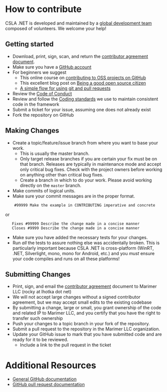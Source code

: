 # How to contribute

CSLA .NET is developed and maintained by a [global development team](http://www.lhotka.net/Article.aspx?area=4&id=bbe426f7-cd06-482f-bfa7-ec5640296562) composed of volunteers. We welcome your help!

## Getting started

* Download, print, sign, scan, and return the [contributor agreement document](https://github.com/MarimerLLC/csla/blob/master/Support/Contributions/CSLA%20Contributor%20Agreement.pdf).
* Make sure you have a [GitHub account](https://github.com/signup/free)
* For beginners we suggest
  * This online course on [contributing to OSS projects on GitHub](https://egghead.io/series/how-to-contribute-to-an-open-source-project-on-github)
  * This excellent blog post on [Being a good open source citizen](https://hackernoon.com/being-a-good-open-source-citizen-9060d0ab9732#.4owk5884d)
  * [A simple flow for using git and pull requests](http://www.lhotka.net/weblog/ASimpleFlowForUsingGitAndPullRequests.aspx)
* Review the [Code of Conduct](https://github.com/MarimerLLC/csla/blob/master/code_of_conduct.md)
* Review and follow the [Coding standards](https://github.com/MarimerLLC/csla/wiki/Coding-standards) we use to maintain consistent code in the framework
* Submit a ticket for your issue, assuming one does not already exist
* Fork the repository on GitHub

## Making Changes

* Create a topic/feature/issue branch from where you want to base your work.
  * This is usually the master branch.
  * Only target release branches if you are certain your fix must be on that
    branch. Releases are typically in maintenance mode and accept only
    critical bug fixes. Check with the project owners before working on
    anything other than critical bug fixes.
  * Create a branch in which to do your work.  Please avoid working directly on the
    `master` branch.
* Make commits of logical units.
* Make sure your commit messages are in the proper format.

````
    #99999 Make the example in CONTRIBUTING imperative and concrete
````

or

````
   Fixes #99999 Describe the change made in a concise manner
   Closes #9999 Describe the change made in a concise manner
````

* Make sure you have added the necessary tests for your changes.
* Run _all_ the tests to assure nothing else was accidentally broken. This is
  particularly important because CSLA .NET is cross-platform (WinRT, .NET, Silverlight,
  mono, mono for Android, etc.) and you _must_ ensure your code compiles and runs on all
  these platforms!

## Submitting Changes

* Print, sign, and email the [contributor agreement](https://github.com/MarimerLLC/csla/blob/master/Support/Contributions/CSLA%20Contributor%20Agreement.pdf?raw=true) document to Marimer LLC (rocky at lhotka dot net)
 * We will not accept large changes without a signed contributor agreement, but we may accept small edits to the existing codebase
 * By submitting a change, large or small, you grant ownership of the code and related IP to Marimer LLC, and you certify that you have the right to transfer such ownership
* Push your changes to a topic branch in your fork of the repository.
* Submit a pull request to the repository in the Marimer LLC organization.
* Update your GitHub issue to mark that you have submitted code and are ready for it to be reviewed.
  * Include a link to the pull request in the ticket

# Additional Resources

* [General GitHub documentation](http://help.github.com/)
* [GitHub pull request documentation](http://help.github.com/send-pull-requests/)

